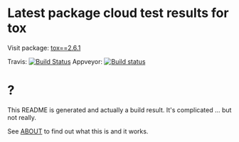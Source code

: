 # Latest package cloud test results for tox

Visit package: [tox==2.6.1](https://devpi.net/obestwalter/dev/tox/2.6.1)

Travis: [![Build Status](https://travis-ci.org/obestwalter/release-helper.svg?branch=master)](https://travis-ci.org/obestwalter/release-helper) Appveyor: [![Build status](https://ci.appveyor.com/api/projects/status/9no91xrta02eu7r3/branch/master?svg=true)](https://ci.appveyor.com/project/obestwalter/release-helper)

# ?

This README is generated and actually a build result. It's complicated ... but not really.

See [ABOUT](ABOUT.md) to find out what this is and it works.
